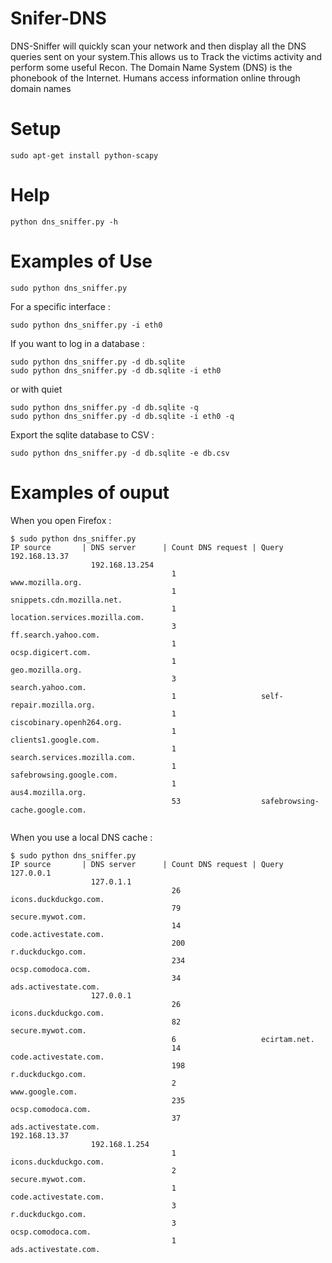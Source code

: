 # Snifer-DNS

DNS-Sniffer will quickly scan your network and then display all the DNS queries sent on your system.This allows us to Track the victims activity and perform some useful Recon.
The Domain Name System (DNS) is the phonebook of the Internet. Humans access information online through domain names
  
Setup
=====
  
```
sudo apt-get install python-scapy
```
  
Help
====
  
```
python dns_sniffer.py -h
```

Examples of Use
===============

```
sudo python dns_sniffer.py
```
  
For a specific interface :  
```
sudo python dns_sniffer.py -i eth0
```
  
If you want to log in a database :  
```
sudo python dns_sniffer.py -d db.sqlite
sudo python dns_sniffer.py -d db.sqlite -i eth0
```
or with quiet  
```
sudo python dns_sniffer.py -d db.sqlite -q
sudo python dns_sniffer.py -d db.sqlite -i eth0 -q
```
  
Export the sqlite database to CSV :  
```
sudo python dns_sniffer.py -d db.sqlite -e db.csv
```


Examples of ouput
=================
  
When you open Firefox :  
```
$ sudo python dns_sniffer.py
IP source       | DNS server      | Count DNS request | Query
192.168.13.37
                  192.168.13.254
                                    1                   www.mozilla.org.
                                    1                   snippets.cdn.mozilla.net.
                                    1                   location.services.mozilla.com.
                                    3                   ff.search.yahoo.com.
                                    1                   ocsp.digicert.com.
                                    1                   geo.mozilla.org.
                                    3                   search.yahoo.com.
                                    1                   self-repair.mozilla.org.
                                    1                   ciscobinary.openh264.org.
                                    1                   clients1.google.com.
                                    1                   search.services.mozilla.com.
                                    1                   safebrowsing.google.com.
                                    1                   aus4.mozilla.org.
                                    53                  safebrowsing-cache.google.com.
                  
```
  
When you use a local DNS cache :  
```
$ sudo python dns_sniffer.py
IP source       | DNS server      | Count DNS request | Query
127.0.0.1
                  127.0.1.1
                                    26                  icons.duckduckgo.com.
                                    79                  secure.mywot.com.
                                    14                  code.activestate.com.
                                    200                 r.duckduckgo.com.
                                    234                 ocsp.comodoca.com.
                                    34                  ads.activestate.com.
                  127.0.0.1
                                    26                  icons.duckduckgo.com.
                                    82                  secure.mywot.com.
                                    6                   ecirtam.net.
                                    14                  code.activestate.com.
                                    198                 r.duckduckgo.com.
                                    2                   www.google.com.
                                    235                 ocsp.comodoca.com.
                                    37                  ads.activestate.com.
192.168.13.37
                  192.168.1.254
                                    1                   icons.duckduckgo.com.
                                    2                   secure.mywot.com.
                                    1                   code.activestate.com.
                                    3                   r.duckduckgo.com.
                                    3                   ocsp.comodoca.com.
                                    1                   ads.activestate.com.



